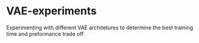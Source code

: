 # VAE-experiments
Experimenting with different VAE architetures to determine the best training time and preformance trade off
